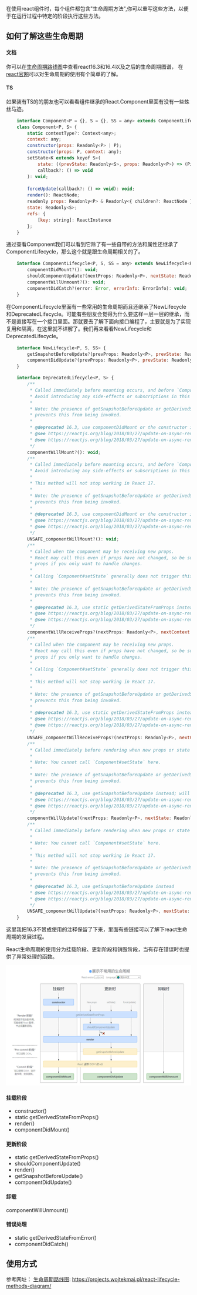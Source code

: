 在使用react组件时，每个组件都包含"生命周期方法",你可以重写这些方法，以便于在运行过程中特定的阶段执行这些方法。
## 如何了解这些生命周期
#### 文档
你可以在[生命周期路线图](https://projects.wojtekmaj.pl/react-lifecycle-methods-diagram/)中查看react16.3和16.4以及之后的生命周期图谱，
在[react官网](https://zh-hans.reactjs.org/docs/react-component.html)可以对生命周期的使用有个简单的了解。

#### TS
如果装有TS的的朋友也可以看看组件继承的React.Component里面有没有一些蛛丝马迹。
```javascript
    interface Component<P = {}, S = {}, SS = any> extends ComponentLifecycle<P, S, SS> { }
    class Component<P, S> {
        static contextType?: Context<any>;
        context: any;
        constructor(props: Readonly<P> | P);
        constructor(props: P, context: any);
        setState<K extends keyof S>(
            state: ((prevState: Readonly<S>, props: Readonly<P>) => (Pick<S, K> | S | null)) | (Pick<S, K> | S | null),
            callback?: () => void
        ): void;

        forceUpdate(callback?: () => void): void;
        render(): ReactNode;
        readonly props: Readonly<P> & Readonly<{ children?: ReactNode }>;
        state: Readonly<S>;
        refs: {
            [key: string]: ReactInstance
        };
    }
```
通过查看Component我们可以看到它除了有一些自带的方法和属性还继承了ComponentLifecycle，那么这个就是跟生命周期相关的了。
```javascript
    interface ComponentLifecycle<P, S, SS = any> extends NewLifecycle<P, S, SS>, DeprecatedLifecycle<P, S> {
        componentDidMount?(): void;
        shouldComponentUpdate?(nextProps: Readonly<P>, nextState: Readonly<S>, nextContext: any): boolean;
        componentWillUnmount?(): void;
        componentDidCatch?(error: Error, errorInfo: ErrorInfo): void;
    }
```
在ComponentLifecycle里面有一些常用的生命周期而且还继承了NewLifecycle和DeprecatedLifecycle。可能有些朋友会觉得为什么要这样一层一层的继承，而不是直接写在一个接口里面。那就要去了解下面向接口编程了，主要就是为了实现复用和隔离，在这里就不详解了。我们再来看看NewLifecycle和DeprecatedLifecycle。
```javascript
    interface NewLifecycle<P, S, SS> {
        getSnapshotBeforeUpdate?(prevProps: Readonly<P>, prevState: Readonly<S>): SS | null;
        componentDidUpdate?(prevProps: Readonly<P>, prevState: Readonly<S>, snapshot?: SS): void;
    }
```
```javascript
    interface DeprecatedLifecycle<P, S> {
        /**
         * Called immediately before mounting occurs, and before `Component#render`.
         * Avoid introducing any side-effects or subscriptions in this method.
         *
         * Note: the presence of getSnapshotBeforeUpdate or getDerivedStateFromProps
         * prevents this from being invoked.
         *
         * @deprecated 16.3, use componentDidMount or the constructor instead; will stop working in React 17
         * @see https://reactjs.org/blog/2018/03/27/update-on-async-rendering.html#initializing-state
         * @see https://reactjs.org/blog/2018/03/27/update-on-async-rendering.html#gradual-migration-path
         */
        componentWillMount?(): void;
        /**
         * Called immediately before mounting occurs, and before `Component#render`.
         * Avoid introducing any side-effects or subscriptions in this method.
         *
         * This method will not stop working in React 17.
         *
         * Note: the presence of getSnapshotBeforeUpdate or getDerivedStateFromProps
         * prevents this from being invoked.
         *
         * @deprecated 16.3, use componentDidMount or the constructor instead
         * @see https://reactjs.org/blog/2018/03/27/update-on-async-rendering.html#initializing-state
         * @see https://reactjs.org/blog/2018/03/27/update-on-async-rendering.html#gradual-migration-path
         */
        UNSAFE_componentWillMount?(): void;
        /**
         * Called when the component may be receiving new props.
         * React may call this even if props have not changed, so be sure to compare new and existing
         * props if you only want to handle changes.
         *
         * Calling `Component#setState` generally does not trigger this method.
         *
         * Note: the presence of getSnapshotBeforeUpdate or getDerivedStateFromProps
         * prevents this from being invoked.
         *
         * @deprecated 16.3, use static getDerivedStateFromProps instead; will stop working in React 17
         * @see https://reactjs.org/blog/2018/03/27/update-on-async-rendering.html#updating-state-based-on-props
         * @see https://reactjs.org/blog/2018/03/27/update-on-async-rendering.html#gradual-migration-path
         */
        componentWillReceiveProps?(nextProps: Readonly<P>, nextContext: any): void;
        /**
         * Called when the component may be receiving new props.
         * React may call this even if props have not changed, so be sure to compare new and existing
         * props if you only want to handle changes.
         *
         * Calling `Component#setState` generally does not trigger this method.
         *
         * This method will not stop working in React 17.
         *
         * Note: the presence of getSnapshotBeforeUpdate or getDerivedStateFromProps
         * prevents this from being invoked.
         *
         * @deprecated 16.3, use static getDerivedStateFromProps instead
         * @see https://reactjs.org/blog/2018/03/27/update-on-async-rendering.html#updating-state-based-on-props
         * @see https://reactjs.org/blog/2018/03/27/update-on-async-rendering.html#gradual-migration-path
         */
        UNSAFE_componentWillReceiveProps?(nextProps: Readonly<P>, nextContext: any): void;
        /**
         * Called immediately before rendering when new props or state is received. Not called for the initial render.
         *
         * Note: You cannot call `Component#setState` here.
         *
         * Note: the presence of getSnapshotBeforeUpdate or getDerivedStateFromProps
         * prevents this from being invoked.
         *
         * @deprecated 16.3, use getSnapshotBeforeUpdate instead; will stop working in React 17
         * @see https://reactjs.org/blog/2018/03/27/update-on-async-rendering.html#reading-dom-properties-before-an-update
         * @see https://reactjs.org/blog/2018/03/27/update-on-async-rendering.html#gradual-migration-path
         */
        componentWillUpdate?(nextProps: Readonly<P>, nextState: Readonly<S>, nextContext: any): void;
        /**
         * Called immediately before rendering when new props or state is received. Not called for the initial render.
         *
         * Note: You cannot call `Component#setState` here.
         *
         * This method will not stop working in React 17.
         *
         * Note: the presence of getSnapshotBeforeUpdate or getDerivedStateFromProps
         * prevents this from being invoked.
         *
         * @deprecated 16.3, use getSnapshotBeforeUpdate instead
         * @see https://reactjs.org/blog/2018/03/27/update-on-async-rendering.html#reading-dom-properties-before-an-update
         * @see https://reactjs.org/blog/2018/03/27/update-on-async-rendering.html#gradual-migration-path
         */
        UNSAFE_componentWillUpdate?(nextProps: Readonly<P>, nextState: Readonly<S>, nextContext: any): void;
    }
```

这里我把16.3不赞成使用的注释保留了下来，里面有些链接可以了解下react生命周期的发展过程。


React生命周期的使用分为挂载阶段、更新阶段和销毁阶段，当有存在错误时也提供了异常处理的函数。

<div style="text-align: center"><img src="./生命周期/1.jpg" ></div>

#### 挂载阶段
* constructor()
* static getDerivedStateFromProps()
* render()
* componentDidMount()
#### 更新阶段
* static getDerivedStateFromProps()
* shouldComponentUpdate()
* render()
* getSnapshotBeforeUpdate()
* componentDidUpdate()

#### 卸载
componentWillUnmount()

#### 错误处理
* static getDerivedStateFromError()
* componentDidCatch()

## 使用方式





参考网址：
[生命周期路线图](https://projects.wojtekmaj.pl/react-lifecycle-methods-diagram/):
https://projects.wojtekmaj.pl/react-lifecycle-methods-diagram/
